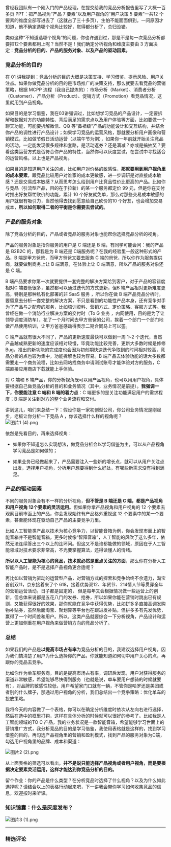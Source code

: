 <p data-nodeid="10195" class="te-preview-highlight">曾经我团队有一个刚入门的产品经理，在提交给我的竞品分析报告里写了大概一百多页 PPT：把产品视角“产品 7 要素”以及用户视角的“用户决策 5 要素”一共12 个要素的维度全部写进去了（这就占了三十多页），生怕不能面面俱到。一问原因才知道，他不确定选哪个视角比较好，觉得都分析了，总归没错。</p>


<p data-nodeid="9753">类似这种“不知道选哪个视角”的问题，你也许遇到过，那是不是每一次竞品分析都要把12个要素都用上呢？当然不是！我们确定分析视角和维度主要由 3 方面决定：<strong data-nodeid="9791">竞品分析的目的、产品的服务对象、以及产品的驱动因素。</strong></p>
<h3 data-nodeid="9754">竞品分析的目的</h3>
<p data-nodeid="9755">在 01 讲我提到：竞品分析的目的大概是决策支持、学习借鉴、提示风险、用户关注点。如果你做竞品分析的目的是市场推广的决策支持，那么就要去看竞品的营销策略，根据 MCPP 流程（我自己提炼的）：市场分析（Market）、消费者分析（Customer）、产品分析（Product）、促销方式（Promotion）看竞品情况，这里就用到产品视角。</p>
<p data-nodeid="9756">如果目的是学习借鉴，我在03讲强调过，比如想学习竞品的产品设计，一定要拆解和数据对方的功能特性、背后满足的需求点以及用户体验等方面，比如要做一个聊天功能，可能要拆解微信、QQ 等“鼻祖级”产品的功能设计和交互结构，并结合你产品的调性进行产品设计；如果学习竞品的运营风格，那就要分析用户画像和营销模式，比如做节假日活动运营（以端午节为例），如果你一年前就开始关注竞品的活动，一定能发现很多规律和套路，是活动返券？还是满减？亦或是搞抽奖？要看这类运营方式是否符合你产品的特性，当然你可以灰度尝试，在尝试中寻找适合的运营风格。以上也是产品视角。</p>
<p data-nodeid="9757">如果目的是知道用户关注的点，比如用户对价格的敏感性，<strong data-nodeid="9804">那就要用到用户视角里的成本要素</strong>，跟竞品比较用户对谁家的成本更敏感，进一步调研是对直接成本敏感？还是交易成本敏感？从而思考怎么给到用户比竞品性价比更高的产品。比如你与竞品（引流型产品，目的在于拉新）的某一个服务都定价 99 元，但是你在支付时推出好友帮忙砍价的功能，累计 10 个好友就免单，那么对那些交易成本敏感的用户就很有吸引力，当然他得去找到愿意给自己砍价的10 个好友，也会增加交易成本，<strong data-nodeid="9805">所以如何取得二者的平衡是你需要去尝试的</strong>。</p>
<h3 data-nodeid="9758">产品的服务对象</h3>
<p data-nodeid="9759">除了竞品分析的目的，产品或者竞品的服务对象也能帮你选择竞品分析的视角。</p>
<p data-nodeid="9760">产品的服务对象是指你服务的用户是 C 端还是 B 端，有同学可能会问：我的产品是 B2B2C 的，那我是为 B 端还是 C端服务呢？在我的经验里一般这种形式的产品，B 端是甲方爸爸，而甲方爸爸又要去服务 C 端的爸爸，所以你作为服务提供商，就要做到商务上让 B 端满意，在体验上让 C 端满意，所以产品的服务对象还是 C 端。</p>
<p data-nodeid="9761">B 端产品要求你第一次就要提供一套完整的解决方案给到客户，对于产品的容错度相对C 端要低很多，虽然都可以通过迭代的方式更新，但B 端产品相对更新难度更高，特别是那种私有化部署的非 SaaS 服务 ，所以你在做 B 端产品竞品分析时，要留意去分析一套完整的解决方案，不只是看到的功能性产品本身，还有竞争对手为了产品与之配套的服务，比如培训资料、营销方式、定价策略、客服方式等。我曾经在做一个消防行业解决方案的交付时（To G 业务 ，内网使用，目的是为了让领导调度消防车），花了一个月时间去甲方爸爸的公司，挨着一个部门一个部门地做产品使用培训，让甲方爸爸感动得表示二期合同马上可以签。</p>
<p data-nodeid="9762">C 端产品就有很大不同了，产品的更新速度最快可以做到一周 1~2 个迭代，当然产品越成熟更新的速度应该相对较慢，毕竟功能比较完善，更新大多数时候是修修 Bug，推出的新功能的完成度也会因为初创期快速迭代争取到的时间相对较高，竞品分析的点也较为集中，功能拆解也较为容易。B 端产品去体验功能的话大多数都需要走一个商务流程，比如去网站找商务申请测试账号才能体验对方的服务，C 端直接应用商店下载就能上手体验。</p>
<p data-nodeid="9763">对 C 端和 B 端产品，你的分析视角既可以用产品视角，也可以用用户视角，具体要根据自己做竞品分析的目的和业务情况（其中，业务情况是前提）。<strong data-nodeid="9818">我强调一下，你要能注意 C 端和 B 端的着力点</strong>：C 端更多的是关注功能满足用户的需求程度；B 端是关注到对方的整个业务流程和交付。</p>
<p data-nodeid="9764">讲到这儿，咱们来总结一下：假设你是一家初创型公司，你公司业务情况是刚起步，老板让你分析一下竞品 A ，你该选择什么样的视角呢？<br>
<img src="https://s0.lgstatic.com/i/image6/M01/50/10/Cgp9HWD-LfaAd7HkAAIxXo8Sua4850.png" alt="图片1 (4).png" data-nodeid="9823"></p>
<p data-nodeid="9765">依然是先看目的，再来选择视角：</p>
<ul data-nodeid="9766">
<li data-nodeid="9767">
<p data-nodeid="9768">如果你不知道怎么实现想法，做竞品分析会以学习借鉴为主，可以从产品视角学习竞品是如何做的；</p>
</li>
<li data-nodeid="9769">
<p data-nodeid="9770">如果业务已经做起来了，产品需要注入一些新的增长点，就可以从用户关注点出发，选择用户视角，分析用户想要得到什么好处，有哪些新需求没有得到满足。</p>
</li>
</ul>
<h3 data-nodeid="9771">产品的驱动因素</h3>
<p data-nodeid="9772">不同的服务对象会有不一样的分析视角，<strong data-nodeid="9833">但不管是 B 端还是 C 端，都是产品视角和用户视角 12个要素的灵活运用</strong>。但如果你拿产品视角和用户视角的 12 个要素去观察目前市面上的产品，你会发现始终有产品格外重视这 12 个要素中的某一个要素，甚至能体现在驱动自己产品的主要竞争力里。</p>
<p data-nodeid="9773">比如人工智能类产品以技术为核心竞争力，以智能音箱为例，你会发现市面上的智能音箱并不是智能音箱，更多时候像“智障音箱”，人工智能的风吹了这么多年，依然无法连续答出三个以上的连环问。但这又不是谁都能做的领域，原因在于人工智能领域对技术要求非常高，不光要掌握算法，还得读懂人的情绪。</p>
<p data-nodeid="9774"><strong data-nodeid="9839">所以以人工智能为核心的竞品，技术就必然是重点关注的方面</strong>，那么你在分析人工智能产品时，是不是选择产品视角更合适呢？</p>
<p data-nodeid="9775">再比如以营销为驱动的运营型产品，对营销方式的探索和竞争始终不余遗力，淘宝首创双11，京东接着来了个 618，接着优势双12、年货节、214情人节等贯穿全年的营销运营活动。日子都是固定的， 但是每年又会根据情况做一些运营上的创新，但总体来说都是五花八门的发券、抢券，所以如果你能在营销时跳出已有规则，又能获得很好的效果，那你就能在竞争中获得优势，比如拼多多直接高调发购物补贴券，虽然后面淘宝、聚划算等平台也在跟进发补贴，但拼多多有先发优势，赢得了一个时间差和用户。所以，这类产品就要综合一下分析视角，产品设计和运营上更加侧重在用户视角来做营销方向的竞品分析了。</p>
<h3 data-nodeid="9776">总结</h3>
<p data-nodeid="9777">如果我们的产品是<strong data-nodeid="9847">以提高市场占有率</strong>为竞品分析的目的，我建议选择用户视角，因为我们搞清楚了用户为什么选择你的产品，你就能知道如何切中用户关心的点，再跟你的竞品去竞争。</p>
<p data-nodeid="9778">比如你作为单车服务商，目的是提高市场占有率，调研后发现，用户对获得服务的渠道非常敏感，希望能够尽快得到服务（也就是说，单车要用户想骑的时候就要有），对品牌的敏感性较低，用户希望家门口就有一辆，不管你是哈罗还是美团或者别的什么牌子，那通过用户视角的分析，我们总结出一个竞争策略：优化单车的投放策略。</p>
<p data-nodeid="9779">我将今天的内容做了一个表格，你可以在确定分析维度时依次从左向右进行选择，然后在选中的框里打钩，这样在具体分析的时候就可以很好的参考了。比如我是人工智能领域的TO C 产品，我的业务状况是一款智能音箱，希望能够学习世面上的营销推广方式，我分析竞品的目的是学习借鉴，我使用表格就是这样的，找到学习借鉴的目的，再勾选产品视角里的营销和盈利模式，找到产品的服务对象为C端，勾选用户视角里的品牌、成本和渠道：</p>
<p data-nodeid="9780"><img src="https://s0.lgstatic.com/i/image6/M00/50/1B/CioPOWD-NoGAbe29AAOFAaTTq80922.png" alt="图片2 (2).png" data-nodeid="9852"></p>
<p data-nodeid="9781">从上面表格的筛选可以看出，<strong data-nodeid="9857">并不是说只能选择产品视角或者用户视角，而是要根据决定要素灵活运用，这样才能达到你竞品分析的目的。</strong></p>
<p data-nodeid="9782">留个作业：你的产品是什么类型？在分析竞品时选择了什么视角？以及为什么如此选择呢？请结合以上的表格行动起来吧，下一讲我会带你学习如何收集竞品的信息，欢迎按时来听课。</p>
<h3 data-nodeid="9783">知识锦囊：什么是灰度发布？</h3>
<p data-nodeid="9784" class=""><img src="https://s0.lgstatic.com/i/image6/M00/50/1B/CioPOWD-NrSAcRT1AAI1cPaFW1Q582.png" alt="图片3 (1).png" data-nodeid="9862"></p>

---

### 精选评论


